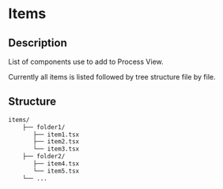 # Items

## Description

List of components use to add to Process View.

Currently all items is listed followed by tree structure file by file.

## Structure

```bash
items/
    ├── folder1/
       ├── item1.tsx
       ├── item2.tsx
       └── item3.tsx
    ├── folder2/
       ├── item4.tsx
       └── item5.tsx
    └── ...
```
